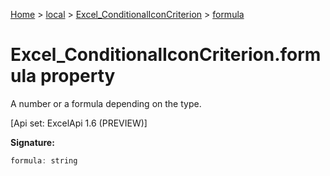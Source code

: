 [Home](./index) &gt; [local](local.md) &gt; [Excel\_ConditionalIconCriterion](local.excel_conditionaliconcriterion.md) &gt; [formula](local.excel_conditionaliconcriterion.formula.md)

# Excel\_ConditionalIconCriterion.formula property

A number or a formula depending on the type. 

 \[Api set: ExcelApi 1.6 (PREVIEW)\]

**Signature:**
```javascript
formula: string
```

